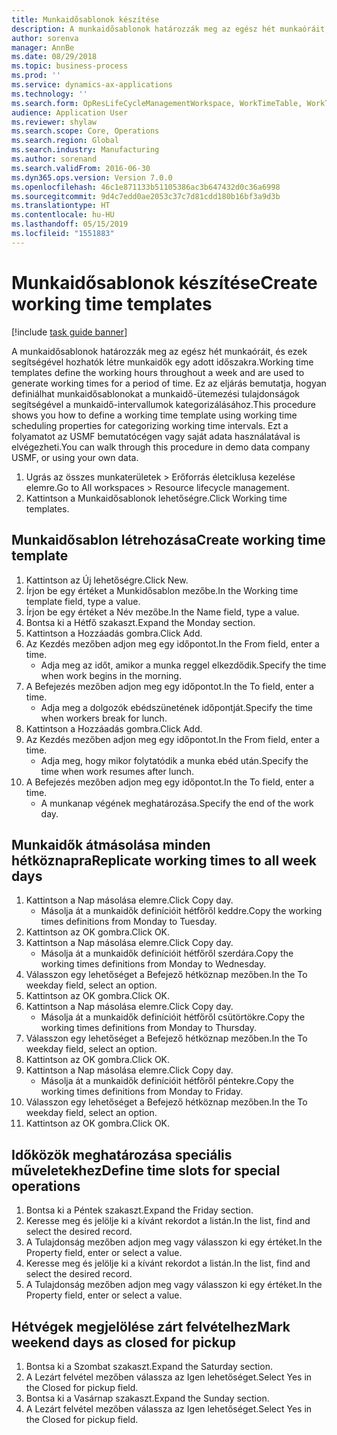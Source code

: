 ```yaml
---
title: Munkaidősablonok készítése
description: A munkaidősablonok határozzák meg az egész hét munkaóráit, és ezek segítségével hozhatók létre munkaidők egy adott időszakra.
author: sorenva
manager: AnnBe
ms.date: 08/29/2018
ms.topic: business-process
ms.prod: ''
ms.service: dynamics-ax-applications
ms.technology: ''
ms.search.form: OpResLifeCycleManagementWorkspace, WorkTimeTable, WorkTimeCopyDayDialog
audience: Application User
ms.reviewer: shylaw
ms.search.scope: Core, Operations
ms.search.region: Global
ms.search.industry: Manufacturing
ms.author: sorenand
ms.search.validFrom: 2016-06-30
ms.dyn365.ops.version: Version 7.0.0
ms.openlocfilehash: 46c1e871133b51105386ac3b647432d0c36a6998
ms.sourcegitcommit: 9d4c7edd0ae2053c37c7d81cdd180b16bf3a9d3b
ms.translationtype: HT
ms.contentlocale: hu-HU
ms.lasthandoff: 05/15/2019
ms.locfileid: "1551883"
---
```

# <a name="create-working-time-templates"></a><span data-ttu-id="ec6ce-103">Munkaidősablonok készítése</span><span class="sxs-lookup"><span data-stu-id="ec6ce-103">Create working time templates</span></span>

[!include [task guide banner](../../includes/task-guide-banner.md)]

<span data-ttu-id="ec6ce-104">A munkaidősablonok határozzák meg az egész hét munkaóráit, és ezek segítségével hozhatók létre munkaidők egy adott időszakra.</span><span class="sxs-lookup"><span data-stu-id="ec6ce-104">Working time templates define the working hours throughout a week and are used to generate working times for a period of time.</span></span> <span data-ttu-id="ec6ce-105">Ez az eljárás bemutatja, hogyan definiálhat munkaidősablonokat a munkaidő-ütemezési tulajdonságok segítségével a munkaidő-intervallumok kategorizálásához.</span><span class="sxs-lookup"><span data-stu-id="ec6ce-105">This procedure shows you how to define a working time template using working time scheduling properties for categorizing working time intervals.</span></span> <span data-ttu-id="ec6ce-106">Ezt a folyamatot az USMF bemutatócégen vagy saját adata használatával is elvégezheti.</span><span class="sxs-lookup"><span data-stu-id="ec6ce-106">You can walk through this procedure in demo data company USMF, or using your own data.</span></span>

1. <span data-ttu-id="ec6ce-107">Ugrás az összes munkaterületek > Erőforrás életciklusa kezelése elemre.</span><span class="sxs-lookup"><span data-stu-id="ec6ce-107">Go to All workspaces > Resource lifecycle management.</span></span>
2. <span data-ttu-id="ec6ce-108">Kattintson a Munkaidősablonok lehetőségre.</span><span class="sxs-lookup"><span data-stu-id="ec6ce-108">Click Working time templates.</span></span>

## <a name="create-working-time-template"></a><span data-ttu-id="ec6ce-109">Munkaidősablon létrehozása</span><span class="sxs-lookup"><span data-stu-id="ec6ce-109">Create working time template</span></span>
1. <span data-ttu-id="ec6ce-110">Kattintson az Új lehetőségre.</span><span class="sxs-lookup"><span data-stu-id="ec6ce-110">Click New.</span></span>
2. <span data-ttu-id="ec6ce-111">Írjon be egy értéket a Munkidősablon mezőbe.</span><span class="sxs-lookup"><span data-stu-id="ec6ce-111">In the Working time template field, type a value.</span></span>
3. <span data-ttu-id="ec6ce-112">Írjon be egy értéket a Név mezőbe.</span><span class="sxs-lookup"><span data-stu-id="ec6ce-112">In the Name field, type a value.</span></span>
4. <span data-ttu-id="ec6ce-113">Bontsa ki a Hétfő szakaszt.</span><span class="sxs-lookup"><span data-stu-id="ec6ce-113">Expand the Monday section.</span></span>
5. <span data-ttu-id="ec6ce-114">Kattintson a Hozzáadás gombra.</span><span class="sxs-lookup"><span data-stu-id="ec6ce-114">Click Add.</span></span>
6. <span data-ttu-id="ec6ce-115">Az Kezdés mezőben adjon meg egy időpontot.</span><span class="sxs-lookup"><span data-stu-id="ec6ce-115">In the From field, enter a time.</span></span>
    * <span data-ttu-id="ec6ce-116">Adja meg az időt, amikor a munka reggel elkezdődik.</span><span class="sxs-lookup"><span data-stu-id="ec6ce-116">Specify the time when work begins in the morning.</span></span>  
7. <span data-ttu-id="ec6ce-117">A Befejezés mezőben adjon meg egy időpontot.</span><span class="sxs-lookup"><span data-stu-id="ec6ce-117">In the To field, enter a time.</span></span>
    * <span data-ttu-id="ec6ce-118">Adja meg a dolgozók ebédszünetének időpontját.</span><span class="sxs-lookup"><span data-stu-id="ec6ce-118">Specify the time when workers break for lunch.</span></span>  
8. <span data-ttu-id="ec6ce-119">Kattintson a Hozzáadás gombra.</span><span class="sxs-lookup"><span data-stu-id="ec6ce-119">Click Add.</span></span>
9. <span data-ttu-id="ec6ce-120">Az Kezdés mezőben adjon meg egy időpontot.</span><span class="sxs-lookup"><span data-stu-id="ec6ce-120">In the From field, enter a time.</span></span>
    * <span data-ttu-id="ec6ce-121">Adja meg, hogy mikor folytatódik a munka ebéd után.</span><span class="sxs-lookup"><span data-stu-id="ec6ce-121">Specify the time when work resumes after lunch.</span></span>  
10. <span data-ttu-id="ec6ce-122">A Befejezés mezőben adjon meg egy időpontot.</span><span class="sxs-lookup"><span data-stu-id="ec6ce-122">In the To field, enter a time.</span></span>
    * <span data-ttu-id="ec6ce-123">A munkanap végének meghatározása.</span><span class="sxs-lookup"><span data-stu-id="ec6ce-123">Specify the end of the work day.</span></span>  

## <a name="replicate-working-times-to-all-week-days"></a><span data-ttu-id="ec6ce-124">Munkaidők átmásolása minden hétköznapra</span><span class="sxs-lookup"><span data-stu-id="ec6ce-124">Replicate working times to all week days</span></span>
1. <span data-ttu-id="ec6ce-125">Kattintson a Nap másolása elemre.</span><span class="sxs-lookup"><span data-stu-id="ec6ce-125">Click Copy day.</span></span>
    * <span data-ttu-id="ec6ce-126">Másolja át a munkaidők definícióit hétfőről keddre.</span><span class="sxs-lookup"><span data-stu-id="ec6ce-126">Copy the working times definitions from Monday to Tuesday.</span></span>  
2. <span data-ttu-id="ec6ce-127">Kattintson az OK gombra.</span><span class="sxs-lookup"><span data-stu-id="ec6ce-127">Click OK.</span></span>
3. <span data-ttu-id="ec6ce-128">Kattintson a Nap másolása elemre.</span><span class="sxs-lookup"><span data-stu-id="ec6ce-128">Click Copy day.</span></span>
    * <span data-ttu-id="ec6ce-129">Másolja át a munkaidők definícióit hétfőről szerdára.</span><span class="sxs-lookup"><span data-stu-id="ec6ce-129">Copy the working times definitions from Monday to Wednesday.</span></span>  
4. <span data-ttu-id="ec6ce-130">Válasszon egy lehetőséget a Befejező hétköznap mezőben.</span><span class="sxs-lookup"><span data-stu-id="ec6ce-130">In the To weekday field, select an option.</span></span>
5. <span data-ttu-id="ec6ce-131">Kattintson az OK gombra.</span><span class="sxs-lookup"><span data-stu-id="ec6ce-131">Click OK.</span></span>
6. <span data-ttu-id="ec6ce-132">Kattintson a Nap másolása elemre.</span><span class="sxs-lookup"><span data-stu-id="ec6ce-132">Click Copy day.</span></span>
    * <span data-ttu-id="ec6ce-133">Másolja át a munkaidők definícióit hétfőről csütörtökre.</span><span class="sxs-lookup"><span data-stu-id="ec6ce-133">Copy the working times definitions from Monday to Thursday.</span></span>  
7. <span data-ttu-id="ec6ce-134">Válasszon egy lehetőséget a Befejező hétköznap mezőben.</span><span class="sxs-lookup"><span data-stu-id="ec6ce-134">In the To weekday field, select an option.</span></span>
8. <span data-ttu-id="ec6ce-135">Kattintson az OK gombra.</span><span class="sxs-lookup"><span data-stu-id="ec6ce-135">Click OK.</span></span>
9. <span data-ttu-id="ec6ce-136">Kattintson a Nap másolása elemre.</span><span class="sxs-lookup"><span data-stu-id="ec6ce-136">Click Copy day.</span></span>
    * <span data-ttu-id="ec6ce-137">Másolja át a munkaidők definícióit hétfőről péntekre.</span><span class="sxs-lookup"><span data-stu-id="ec6ce-137">Copy the working times definitions from Monday to Friday.</span></span>  
10. <span data-ttu-id="ec6ce-138">Válasszon egy lehetőséget a Befejező hétköznap mezőben.</span><span class="sxs-lookup"><span data-stu-id="ec6ce-138">In the To weekday field, select an option.</span></span>
11. <span data-ttu-id="ec6ce-139">Kattintson az OK gombra.</span><span class="sxs-lookup"><span data-stu-id="ec6ce-139">Click OK.</span></span>

## <a name="define-time-slots-for-special-operations"></a><span data-ttu-id="ec6ce-140">Időközök meghatározása speciális műveletekhez</span><span class="sxs-lookup"><span data-stu-id="ec6ce-140">Define time slots for special operations</span></span>
1. <span data-ttu-id="ec6ce-141">Bontsa ki a Péntek szakaszt.</span><span class="sxs-lookup"><span data-stu-id="ec6ce-141">Expand the Friday section.</span></span>
2. <span data-ttu-id="ec6ce-142">Keresse meg és jelölje ki a kívánt rekordot a listán.</span><span class="sxs-lookup"><span data-stu-id="ec6ce-142">In the list, find and select the desired record.</span></span>
3. <span data-ttu-id="ec6ce-143">A Tulajdonság mezőben adjon meg vagy válasszon ki egy értéket.</span><span class="sxs-lookup"><span data-stu-id="ec6ce-143">In the Property field, enter or select a value.</span></span>
4. <span data-ttu-id="ec6ce-144">Keresse meg és jelölje ki a kívánt rekordot a listán.</span><span class="sxs-lookup"><span data-stu-id="ec6ce-144">In the list, find and select the desired record.</span></span>
5. <span data-ttu-id="ec6ce-145">A Tulajdonság mezőben adjon meg vagy válasszon ki egy értéket.</span><span class="sxs-lookup"><span data-stu-id="ec6ce-145">In the Property field, enter or select a value.</span></span>

## <a name="mark-weekend-days-as-closed-for-pickup"></a><span data-ttu-id="ec6ce-146">Hétvégek megjelölése zárt felvételhez</span><span class="sxs-lookup"><span data-stu-id="ec6ce-146">Mark weekend days as closed for pickup</span></span>
1. <span data-ttu-id="ec6ce-147">Bontsa ki a Szombat szakaszt.</span><span class="sxs-lookup"><span data-stu-id="ec6ce-147">Expand the Saturday section.</span></span>
2. <span data-ttu-id="ec6ce-148">A Lezárt felvétel mezőben válassza az Igen lehetőséget.</span><span class="sxs-lookup"><span data-stu-id="ec6ce-148">Select Yes in the Closed for pickup field.</span></span>
3. <span data-ttu-id="ec6ce-149">Bontsa ki a Vasárnap szakaszt.</span><span class="sxs-lookup"><span data-stu-id="ec6ce-149">Expand the Sunday section.</span></span>
4. <span data-ttu-id="ec6ce-150">A Lezárt felvétel mezőben válassza az Igen lehetőséget.</span><span class="sxs-lookup"><span data-stu-id="ec6ce-150">Select Yes in the Closed for pickup field.</span></span>

